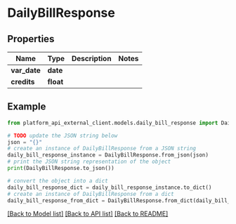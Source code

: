 # DailyBillResponse


## Properties

Name | Type | Description | Notes
------------ | ------------- | ------------- | -------------
**var_date** | **date** |  | 
**credits** | **float** |  | 

## Example

```python
from platform_api_external_client.models.daily_bill_response import DailyBillResponse

# TODO update the JSON string below
json = "{}"
# create an instance of DailyBillResponse from a JSON string
daily_bill_response_instance = DailyBillResponse.from_json(json)
# print the JSON string representation of the object
print(DailyBillResponse.to_json())

# convert the object into a dict
daily_bill_response_dict = daily_bill_response_instance.to_dict()
# create an instance of DailyBillResponse from a dict
daily_bill_response_from_dict = DailyBillResponse.from_dict(daily_bill_response_dict)
```
[[Back to Model list]](../README.md#documentation-for-models) [[Back to API list]](../README.md#documentation-for-api-endpoints) [[Back to README]](../README.md)


